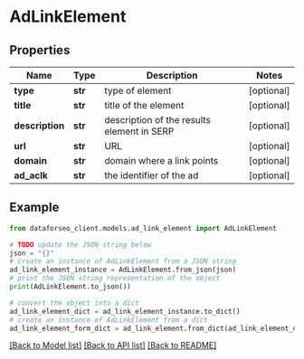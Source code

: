 # AdLinkElement


## Properties

Name | Type | Description | Notes
------------ | ------------- | ------------- | -------------
**type** | **str** | type of element | [optional] 
**title** | **str** | title of the element | [optional] 
**description** | **str** | description of the results element in SERP | [optional] 
**url** | **str** | URL | [optional] 
**domain** | **str** | domain where a link points | [optional] 
**ad_aclk** | **str** | the identifier of the ad | [optional] 

## Example

```python
from dataforseo_client.models.ad_link_element import AdLinkElement

# TODO update the JSON string below
json = "{}"
# create an instance of AdLinkElement from a JSON string
ad_link_element_instance = AdLinkElement.from_json(json)
# print the JSON string representation of the object
print(AdLinkElement.to_json())

# convert the object into a dict
ad_link_element_dict = ad_link_element_instance.to_dict()
# create an instance of AdLinkElement from a dict
ad_link_element_form_dict = ad_link_element.from_dict(ad_link_element_dict)
```
[[Back to Model list]](../README.md#documentation-for-models) [[Back to API list]](../README.md#documentation-for-api-endpoints) [[Back to README]](../README.md)



